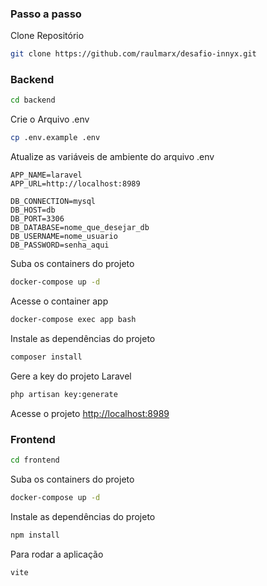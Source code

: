### Passo a passo
Clone Repositório
```sh
git clone https://github.com/raulmarx/desafio-innyx.git
```



### Backend
```sh
cd backend
```


Crie o Arquivo .env
```sh
cp .env.example .env
```


Atualize as variáveis de ambiente do arquivo .env
```dosini
APP_NAME=laravel
APP_URL=http://localhost:8989

DB_CONNECTION=mysql
DB_HOST=db
DB_PORT=3306
DB_DATABASE=nome_que_desejar_db
DB_USERNAME=nome_usuario
DB_PASSWORD=senha_aqui

```


Suba os containers do projeto
```sh
docker-compose up -d
```


Acesse o container app
```sh
docker-compose exec app bash
```


Instale as dependências do projeto
```sh
composer install
```


Gere a key do projeto Laravel
```sh
php artisan key:generate
```


Acesse o projeto
[http://localhost:8989](http://localhost:8989)

### Frontend
```sh
cd frontend
```

Suba os containers do projeto
```sh
docker-compose up -d
```

Instale as dependências do projeto
```sh
npm install
```

Para rodar a aplicação 
```sh
vite
```